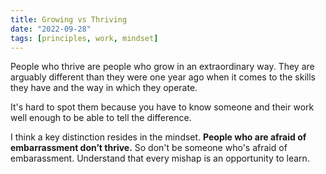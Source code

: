 ```yaml
---
title: Growing vs Thriving
date: "2022-09-28"
tags: [principles, work, mindset]
---
```


People who thrive are people who grow in an extraordinary way. They are arguably different than they were one year ago when it comes to the skills they have and the way in which they operate.

It's hard to spot them because you have to know someone and their work well enough to be able to tell the difference.

I think a key distinction resides in the mindset. **People who are afraid of embarrassment don’t thrive.** So don't be someone who's afraid of embarassment. Understand that every mishap is an opportunity to learn.
